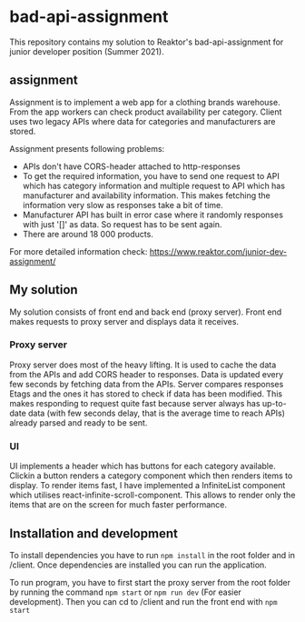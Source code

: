 # bad-api-assignment

This repository contains my solution to Reaktor's bad-api-assignment for junior developer position (Summer 2021).

## assignment

Assignment is to implement a web app for a clothing brands warehouse. From the app workers can check product availability per category. Client uses two legacy APIs where data for categories and manufacturers are stored. 

Assignment presents following problems: 
- APIs don't have CORS-header attached to http-responses
- To get the required information, you have to send one request to API which has category information and multiple request to API which has manufacturer and         availability information. This makes fetching the information very slow as responses take a bit of time. 
- Manufacturer API has built in error case where it randomly responses with just '[]' as data. So request has to be sent again. 
- There are around 18 000 products. 

For more detailed information check: https://www.reaktor.com/junior-dev-assignment/

## My solution

My solution consists of front end and back end (proxy server). Front end makes requests to proxy server and displays data it receives. 

### Proxy server 

Proxy server does most of the heavy lifting. It is used to cache the data from the APIs and add CORS header to responses. Data is updated every few seconds by fetching data from the APIs. Server compares responses Etags and the ones it has stored to check if data has been modified. This makes responding to request quite fast because server always has up-to-date data (with few seconds delay, that is the average time to reach APIs) already parsed and ready to be sent. 

### UI

UI implements a header which has buttons for each category available. Clickin a button renders a category component which then renders items to display. To render items fast, I have implemented a InfiniteList component which utilises react-infinite-scroll-component. This allows to render only the items that are on the screen for much faster performance. 

## Installation and development

To install dependencies you have to run ``npm install`` in the root folder and in /client. Once dependencies are installed you can run the application. 

To run program, you have to first start the proxy server from the root folder by running the command ``npm start`` or ``npm run dev`` (For easier development). Then you can cd to /client and run the front end with ``npm start``
